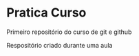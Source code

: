 # Pratica Curso
 Primeiro repositório do curso de git e github

Respositório criado durante uma aula
